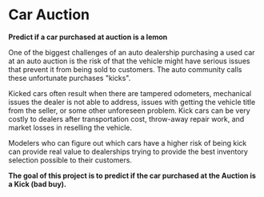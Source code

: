 # Car Auction

**Predict if a car purchased at auction is a lemon**  

One of the biggest challenges of an auto dealership purchasing a used car at an auto auction is the risk of that the vehicle might have serious issues that prevent it from being sold to customers. The auto community calls these unfortunate purchases "kicks".  

Kicked cars often result when there are tampered odometers, mechanical issues the dealer is not able to address, issues with getting the vehicle title from the seller, or some other unforeseen problem. Kick cars can be very costly to dealers after transportation cost, throw-away repair work, and market losses in reselling the vehicle.  

Modelers who can figure out which cars have a higher risk of being kick can provide real value to dealerships trying to provide the best inventory selection possible to their customers.  

**The goal of this project is to predict if the car purchased at the Auction is a Kick (bad buy).**
